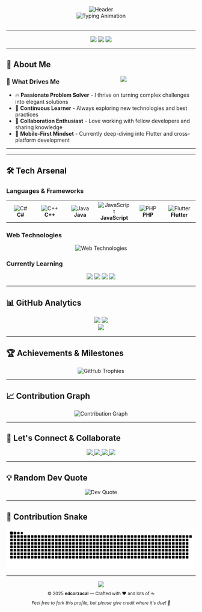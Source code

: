<!-- Dynamic Header with Gradient Animation -->
<div align="center">
  <img src="https://capsule-render.vercel.app/api?type=waving&color=gradient&customColorList=0,2,2,5,30&height=200&section=header&text=SpecCoding&fontColor=ffffff&fontSize=50&animation=fadeIn&fontAlignY=38&desc=Full-Stack%20Developer%20%7C%20Code%20Enthusiast%20%7C%20Bug%20Hunter&descAlignY=55&descSize=18" alt="Header"/>
</div>

<!-- Animated Typing Effect -->
<div align="center">
  <img src="https://readme-typing-svg.demolab.com?font=JetBrains+Mono&size=28&duration=2000&pause=1000&color=00D9FF&center=true&vCenter=true&multiline=true&width=800&height=120&lines=Hey+there%2C+I'm+SpecCoding+%F0%9F%91%8B;Crafting+Digital+Solutions+%7C+One+Line+at+a+Time;Building+Tomorrow's+Apps+Today+%F0%9F%9A%80" alt="Typing Animation"/>
</div>

<br>

---

<!-- Profile Views & Followers -->
<div align="center">
  <img src="https://komarev.com/ghpvc/?username=edcorzacal&style=for-the-badge&color=00d9ff&label=Profile+Views"/>
  <img src="https://img.shields.io/github/followers/edcorzacal?style=for-the-badge&color=00d9ff&labelColor=1a1a1a"/>
  <img src="https://img.shields.io/github/stars/edcorzacal?style=for-the-badge&color=00d9ff&labelColor=1a1a1a"/>
</div>

---

## 🧠 About Me

<img align="right" src="https://media.giphy.com/media/M9gbBd9nbDrOTu1Mqx/giphy.gif" width="200"/>



### 🎯 What Drives Me
- 🔥 **Passionate Problem Solver** - I thrive on turning complex challenges into elegant solutions
- 🌱 **Continuous Learner** - Always exploring new technologies and best practices
- 🤝 **Collaboration Enthusiast** - Love working with fellow developers and sharing knowledge
- 📱 **Mobile-First Mindset** - Currently deep-diving into Flutter and cross-platform development



---

---

## 🛠️ Tech Arsenal

### Languages & Frameworks
<div align="center">
  <table>
    <tr>
      <td align="center" width="96">
        <img src="https://skillicons.dev/icons?i=cs" width="48" height="48" alt="C#"/>
        <br><strong>C#</strong>
      </td>
      <td align="center" width="96">
        <img src="https://skillicons.dev/icons?i=cpp" width="48" height="48" alt="C++"/>
        <br><strong>C++</strong>
      </td>
      <td align="center" width="96">
        <img src="https://skillicons.dev/icons?i=java" width="48" height="48" alt="Java"/>
        <br><strong>Java</strong>
      </td>
      <td align="center" width="96">
        <img src="https://skillicons.dev/icons?i=js" width="48" height="48" alt="JavaScript"/>
        <br><strong>JavaScript</strong>
      </td>
      <td align="center" width="96">
        <img src="https://skillicons.dev/icons?i=php" width="48" height="48" alt="PHP"/>
        <br><strong>PHP</strong>
      </td>
      <td align="center" width="96">
        <img src="https://skillicons.dev/icons?i=flutter" width="48" height="48" alt="Flutter"/>
        <br><strong>Flutter</strong>
      </td>
    </tr>
  </table>
</div>

### Web Technologies
<div align="center">
  <img src="https://skillicons.dev/icons?i=html,css,js,react,nodejs,mysql,git,github,vscode" alt="Web Technologies"/>
</div>

### Currently Learning
<div align="center">
  <img src="https://img.shields.io/badge/Flutter-02569B?style=for-the-badge&logo=flutter&logoColor=white"/>
  <img src="https://img.shields.io/badge/Dart-0175C2?style=for-the-badge&logo=dart&logoColor=white"/>
  <img src="https://img.shields.io/badge/Firebase-FFCA28?style=for-the-badge&logo=firebase&logoColor=black"/>
  <img src="https://img.shields.io/badge/MongoDB-47A248?style=for-the-badge&logo=mongodb&logoColor=white"/>
</div>

---

## 📊 GitHub Analytics

<div align="center">
  <img src="https://github-readme-stats.vercel.app/api?username=edcorzacal&show_icons=true&theme=react&bg_color=1a1a1a&title_color=00d9ff&icon_color=00d9ff&text_color=ffffff&border_color=00d9ff&count_private=true" height="180"/>
  <img src="https://github-readme-streak-stats.herokuapp.com/?user=edcorzacal&theme=react&background=1a1a1a&stroke=00d9ff&ring=00d9ff&fire=00d9ff&currStreakLabel=00d9ff&sideNums=ffffff&currStreakNum=ffffff&dates=ffffff&sideLabels=ffffff" height="180"/>
</div>

<div align="center">
  <img src="https://github-readme-stats.vercel.app/api/top-langs/?username=edcorzacal&layout=compact&theme=react&bg_color=1a1a1a&title_color=00d9ff&text_color=ffffff&border_color=00d9ff&langs_count=8" height="200"/>
</div>

---

## 🏆 Achievements & Milestones

<div align="center">
  <img src="https://github-profile-trophy.vercel.app/?username=edcorzacal&theme=radical&no-frame=true&margin-w=10&margin-h=10&column=7" alt="GitHub Trophies"/>
</div>

---

## 📈 Contribution Graph

<div align="center">
  <img src="https://github-readme-activity-graph.vercel.app/graph?username=edcorzacal&theme=react-dark&bg_color=1a1a1a&color=00d9ff&line=00d9ff&point=ffffff&area=true&hide_border=true" alt="Contribution Graph"/>
</div>

---


## 🤝 Let's Connect & Collaborate

<div align="center">
  <a href="mailto:edcorzacaliii@gmail.com">
    <img src="https://img.shields.io/badge/Gmail-EA4335?style=for-the-badge&logo=gmail&logoColor=white&labelColor=1a1a1a"/>
  </a>
  <a href="https://github.com/edcorzacal">
    <img src="https://img.shields.io/badge/GitHub-181717?style=for-the-badge&logo=github&logoColor=white&labelColor=1a1a1a"/>
  </a>
  <a href="https://facebook.com/edcor.zacallll">
    <img src="https://img.shields.io/badge/Facebook-1877F2?style=for-the-badge&logo=facebook&logoColor=white&labelColor=1a1a1a"/>
  </a>
  <a href="https://www.instagram.com/zacal_edcor">
    <img src="https://img.shields.io/badge/Instagram-E4405F?style=for-the-badge&logo=instagram&logoColor=white&labelColor=1a1a1a"/>
  </a>
</div>

---

## 💡 Random Dev Quote

<div align="center">
  <img src="https://quotes-github-readme.vercel.app/api?type=horizontal&theme=dark&border=true&quote=Code%20is%20like%20humor.%20When%20you%20have%20to%20explain%20it%2C%20it's%20bad.&author=Cory%20House" alt="Dev Quote"/>
</div>

---

## 🐍 Contribution Snake

<div align="center">
  <picture>
    <source media="(prefers-color-scheme: dark)" srcset="https://raw.githubusercontent.com/edcorzacal/edcorzacal/output/github-contribution-grid-snake-dark.svg">
    <source media="(prefers-color-scheme: light)" srcset="https://raw.githubusercontent.com/edcorzacal/edcorzacal/output/github-contribution-grid-snake.svg">
    <img alt="github contribution grid snake animation" src="https://raw.githubusercontent.com/edcorzacal/edcorzacal/output/github-contribution-grid-snake.svg">
  </picture>
</div>

<!-- Alternative: If snake doesn't work, you can use this instead -->
<!-- 
## 🔥 Coding Activity

<div align="center">
  <img src="https://github-readme-stats.vercel.app/api/wakatime?username=edcorzacal&theme=react&bg_color=1a1a1a&title_color=00d9ff&text_color=ffffff&border_color=00d9ff&layout=compact" alt="Coding Activity"/>
</div>
-->

---

<div align="center">
  <img src="https://capsule-render.vercel.app/api?type=waving&color=gradient&customColorList=0,2,2,5,30&height=120&section=footer&text=Thanks%20for%20visiting!&fontColor=ffffff&fontSize=24&animation=fadeIn&fontAlignY=70"/>
</div>

<div align="center">
  <sub>© 2025 <strong>edcorzacal</strong> — Crafted with ❤️ and lots of ☕</sub>
  <br>
  <sub><em>Feel free to fork this profile, but please give credit where it's due! 🙏</em></sub>
</div>
